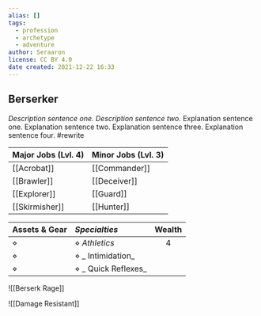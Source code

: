 ```yaml
---
alias: []
tags:
  - profession
  - archetype
  - adventure
author: Seraaron
license: CC BY 4.0
date created: 2021-12-22 16:33
---
```


## Berserker

_Description sentence one. Description sentence two._ Explanation sentence one. Explanation sentence two. Explanation sentence three. Explanation sentence four.  #rewrite

| Major Jobs (Lvl. 4) | Minor Jobs (Lvl. 3) |
| ------------------- | ------------------- |
| [[Acrobat]]         | [[Commander]]       |
| [[Brawler]]         | [[Deceiver]]        |
| [[Explorer]]        | [[Guard]]           |
| [[Skirmisher]]      | [[Hunter]]          |

| Assets & Gear | _Specialties_         | Wealth |
| ------------- | :------------------ | :----: |
| ⋄             | ⋄ _Athletics_       |    4   |
| ⋄             | ⋄ _ Intimidation_   |        |
| ⋄             | ⋄ _ Quick Reflexes_ |        |

![[Berserk Rage]]

![[Damage Resistant]]
